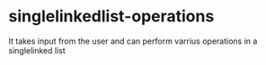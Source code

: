 # singlelinkedlist-operations
It takes input from the user and can perform varrius operations in a singlelinked list
